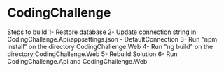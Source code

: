 # CodingChallenge

Steps to build
1- Restore database
2- Update connection string in CodingChallenge.Api\appsettings.json - DefaultConnection
3- Run "npm install" on the directory CodingChallenge.Web
4- Run "ng build" on the directory CodingChallenge.Web
5- Rebuild Solution
6- Run CodingChallenge.Api and CodingChallenge.Web
